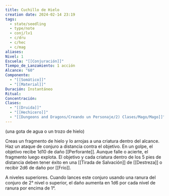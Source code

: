 ```yaml
---
title: Cuchillo de Hielo
creation date: 2024-02-14 23:19
tags:
  - state/seedling
  - type/note
  - conj/lv1
  - c/dru
  - c/hec
  - c/mag
aliases: 
Nivel: 1
Escuela: "[[Conjuración]]"
Tiempo_de_Lanzamiento: 1 acción
Alcance: "60"
Componente:
  - "[[Somático]]"
  - "[[Material]]"
Duración: Instantáneo
Ritual: 
Concentración: 
Clases:
  - "[[Druida]]"
  - "[[Hechicero]]"
  - "[[Dungeons and Dragons/Creando un Personaje/2) Clases/Mago/Mago]]"
---
```


(una gota de agua o un trozo de hielo)

Creas un fragmento de hielo y lo arrojas a una criatura dentro del alcance. Haz un ataque de conjuro a distancia contra el objetivo. En un golpe, el objetivo recibe 1d10 de daño [[Perforante]]. Aunque falle o acierte, el fragmento luego explota. El objetivo y cada criatura dentro de los 5 pies de distancia deben tener éxito en una [[Tirada de Salvación]] de [[Destreza]] o recibir 2d6 de daño por [[Frío]].

A niveles superiores. Cuando lances este conjuro usando una ranura del conjuro de 2° nivel o superior, el daño aumenta en 1d6 por cada nivel de ranura por encima de 1°.
